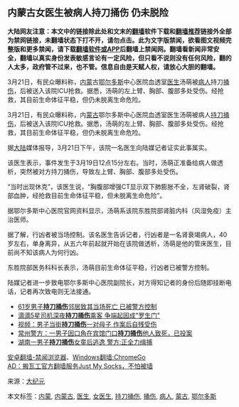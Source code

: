  <h2>内蒙古女医生被病人持刀捅伤 仍未脱险</h2> <div class="notice"><b>大陆网友注意：本文中的链接除此处和文末的<a href="https://github.com/bannedbook/fanqiang" >翻墙</a>软件下载和<a href="https://github.com/killgcd/justmysocks/blob/master/README.md">翻墙推荐</a>链接外全部为禁网链接，未翻墙状态下打不开，请勿点击。此为文字版禁闻，欲看图文视频完整版和更多禁闻，请下载<a href="https://github.com/bannedbook/fanqiang">翻墙软件或APP</a>后翻墙上禁闻网。翻墙看新闻非常安全，翻墙以真实身份发表敏感言论有一定风险，但只看不说则没有任何风险，翻的人太多，政府管不过来，也不管。信息自由是天赋人权，请放心大胆的翻墙。</b></div>  <div class="entry"> <p id="summary">3月21日，有民众曝料称，<a href="https://www.bannedbook.org/bnews/tag/%e5%86%85%e8%92%99/" class="st_tag internal_tag" rel="tag" title="标签 内蒙 下的日志">内蒙</a>古<a href="https://www.bannedbook.org/bnews/tag/%E9%84%82%E5%B0%94%E5%A4%9A%E6%96%AF/" class="st_tag internal_tag" rel="tag" title="标签 鄂尔多斯 下的日志">鄂尔多斯</a>中心医院血透室<a href="https://www.bannedbook.org/bnews/tag/%e5%8c%bb%e7%94%9f/" class="st_tag internal_tag" rel="tag" title="标签 医生 下的日志">医生</a>汤萌被<a href="https://www.bannedbook.org/bnews/tag/%E7%97%85%E4%BA%BA/" class="st_tag internal_tag" rel="tag" title="标签 病人 下的日志">病人</a>持刀<a href="https://www.bannedbook.org/bnews/tag/%E6%8D%85%E4%BC%A4/" class="st_tag internal_tag" rel="tag" title="标签 捅伤 下的日志">捅伤</a>，后被送入该院ICU抢救。据悉，汤萌的左上臂、胸部、腹部多处受伤。经抢救，其目前生命体征平稳，但仍未脱离生命危险。</p> <p>3月21日，有民众曝料称，内<a href="https://www.bannedbook.org/bnews/tag/%e8%92%99%e5%8f%a4/" class="st_tag internal_tag" rel="tag" title="标签 蒙古 下的日志">蒙古</a>鄂尔多斯中心医院血透室医生汤萌被病人<a href="https://www.bannedbook.org/bnews/tag/%E6%8C%81%E5%88%80%E6%8D%85%E4%BC%A4/" class="st_tag internal_tag" rel="tag" title="标签 持刀捅伤 下的日志">持刀捅伤</a>，后被送入该院ICU抢救。据悉，汤萌的左上臂、胸部、腹部多处受伤。经抢救，其目前生命体征平稳，但仍未脱离生命危险。</p> <p>据<span class='wp_keywordlink_affiliate'><a href="https://www.bannedbook.org/" title="大陆" target="_blank">大陆</a></span>媒体报导，3月21日下午，该院一名医生向陆媒记者证实此事属实。</p> <p>该医生表示，事件发生于3月19日12点15分左右。当时，汤萌正准备给病人做透析，突然被对方持刀捅伤，导致左上臂、胸部、腹部多处受伤。</p> <p>“当时出现休克”，该医生说，“胸腹部增强CT显示双下肺膨胀不全，左肾破裂，肾部血肿，经抢救目前生命体征平稳，但未脱离生命危险”。</p>  <p>据鄂尔多斯中心医院官网资料显示，汤萌系该院东胜院部肾脏内科（风湿免疫）主治医师。</p> <p>据了解，行凶者被当场控制。该名医生告诉记者，行凶者是一名肾衰竭病人，40岁左右，单身离异，从五六年前起就开始在该院做透析，汤萌是他的管床医生，目前尚不知该病人为何行凶。</p> <p>东胜院部医务科科长表示，汤萌目前生命体征平稳，行凶者已被警方控制。</p> <p>陆媒记者进一步致电鄂尔多斯中心医院副院长，对方得知记者的身份后随即挂断电话，记者再次致电则无法接通。</p> <ul class='op-related-articles' title='相关阅读'> <li><a href='https://www.bannedbook.org/bnews/baitai/20191129/1231718.html' target='_blank'>61岁男子<b>持刀捅伤</b>邻居致其当场死亡 已被警方控制</a></li> <li><a href='https://www.bannedbook.org/bnews/baitai/20191113/1222002.html' target='_blank'>滴滴5星司机深夜<b>持刀捅伤</b>乘客 争端起因成"罗生门"</a></li> <li><a href='https://www.bannedbook.org/bnews/baitai/20190810/1172610.html' target='_blank'>视频：男子当街<b>持刀捅伤</b>一对母子 作案后自残受伤</a></li> <li><a href='https://www.bannedbook.org/bnews/baitai/20190715/1158659.html' target='_blank'>常州警方：一男子因口角在宾馆门口<b>持刀捅伤</b>他人致死，已投案</a></li> <li><a href='https://www.bannedbook.org/bnews/baitai/20190713/1157585.html' target='_blank'>湖南一男子<b>持刀捅伤</b>女童后逃逸 警方:正全力缉捕</a></li> </ul> <div class="texttj"> <a href="https://github.com/bannedbook/fanqiang/wiki/%E5%AE%89%E5%8D%93%E7%BF%BB%E5%A2%99-%E7%A6%81%E9%97%BB%E6%B5%8F%E8%A7%88%E5%99%A8" target="_blank">安卓翻墙-禁闻浏览器</a>、<a href="https://github.com/bannedbook/fanqiang/wiki/Chrome%E4%B8%80%E9%94%AE%E7%BF%BB%E5%A2%99%E5%8C%85" target="_blank">Windows翻墙:ChromeGo</a><br/> <a href="https://github.com/killgcd/justmysocks/blob/master/README.md" target="_blank">AD：搬瓦工官方翻墙服务Just My Socks，不怕被墙</a> </div><p> 来源：<span class='wp_keywordlink_affiliate'><a href="http://www.epochtimes.com/" title="大纪元" target="_blank">大纪元</a></span> </p> <a name='sharetosocial'></a>           </div><!--END ENTRY--> <div class="postfooter"> <div>本文标签：<a href="https://www.bannedbook.org/bnews/tag/%e5%86%85%e8%92%99/" rel="tag">内蒙</a>, <a href="https://www.bannedbook.org/bnews/tag/%e5%86%85%e8%92%99%e5%8f%a4/" rel="tag">内蒙古</a>, <a href="https://www.bannedbook.org/bnews/tag/%e5%8c%bb%e7%94%9f/" rel="tag">医生</a>, <a href="https://www.bannedbook.org/bnews/tag/%e5%a5%b3%e5%8c%bb%e7%94%9f/" rel="tag">女医生</a>, <a href="https://www.bannedbook.org/bnews/tag/%E6%8C%81%E5%88%80%E6%8D%85%E4%BC%A4/" rel="tag">持刀捅伤</a>, <a href="https://www.bannedbook.org/bnews/tag/%E6%8D%85%E4%BC%A4/" rel="tag">捅伤</a>, <a href="https://www.bannedbook.org/bnews/tag/%E7%97%85%E4%BA%BA/" rel="tag">病人</a>, <a href="https://www.bannedbook.org/bnews/tag/%e8%92%99%e5%8f%a4/" rel="tag">蒙古</a>, <a href="https://www.bannedbook.org/bnews/tag/%E9%84%82%E5%B0%94%E5%A4%9A%E6%96%AF/" rel="tag">鄂尔多斯</a></div>  </div><!--END POSTFOOTER--> 